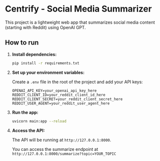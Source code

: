 # Centrify - Social Media Summarizer

This project is a lightweight web app that summarizes social media content (starting with Reddit) using OpenAI GPT.

## How to run

1.  **Install dependencies:**
    ```bash
    pip install -r requirements.txt
    ```

2.  **Set up your environment variables:**

    Create a `.env` file in the root of the project and add your API keys:
    ```
    OPENAI_API_KEY=your_openai_api_key_here
    REDDIT_CLIENT_ID=your_reddit_client_id_here
    REDDIT_CLIENT_SECRET=your_reddit_client_secret_here
    REDDIT_USER_AGENT=your_reddit_user_agent_here
    ```

3.  **Run the app:**
    ```bash
    uvicorn main:app --reload
    ```

4.  **Access the API:**

    The API will be running at `http://127.0.0.1:8000`.

    You can access the summarize endpoint at `http://127.0.0.1:8000/summarize?topic=YOUR_TOPIC`